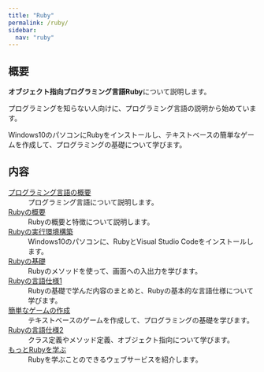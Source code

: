 ```yaml
---
title: "Ruby"
permalink: /ruby/
sidebar:
  nav: "ruby"
---
```

## 概要
**オブジェクト指向プログラミング言語Ruby**について説明します。

プログラミングを知らない人向けに、プログラミング言語の説明から始めています。

Windows10のパソコンにRubyをインストールし、テキストベースの簡単なゲームを作成して、プログラミングの基礎について学びます。

## 内容
<dl>
  <dt><a href="/archives/ruby/about-programming-languages/">プログラミング言語の概要</a></dt>
  <dd>プログラミング言語について説明します。</dd>
  <dt><a href="/archives/ruby/about-ruby/">Rubyの概要</a></dt>
  <dd>Rubyの概要と特徴について説明します。</dd>
  <dt><a href="/archives/ruby/create-ruby-environment/">Rubyの実行環境構築</a></dt>
  <dd>Windows10のパソコンに、RubyとVisual Studio Codeをインストールします。</dd>
  <dt><a href="/archives/ruby/ruby-basics/">Rubyの基礎</a></dt>
  <dd>Rubyのメソッドを使って、画面への入出力を学びます。</dd>
  <dt><a href="/archives/ruby/ruby-spec1/">Rubyの言語仕様1</a></dt>
  <dd>Rubyの基礎で学んだ内容のまとめと、Rubyの基本的な言語仕様について学びます。</dd>
  <dt><a href="/archives/ruby/create-simple-games/">簡単なゲームの作成</a></dt>
  <dd>テキストベースのゲームを作成して、プログラミングの基礎を学びます。</dd>
  <dt><a href="/archives/ruby/ruby-spec2/">Rubyの言語仕様2</a></dt>
  <dd>クラス定義やメソッド定義、オブジェクト指向について学びます。</dd>
  <dt><a href="/archives/ruby/ruby-learning-sites/">もっとRubyを学ぶ</a></dt>
  <dd>Rubyを学ぶことのできるウェブサービスを紹介します。</dd>
</dl>
